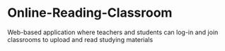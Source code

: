 # Online-Reading-Classroom
 Web-based application where teachers and students can log-in and join classrooms to upload and read studying materials
